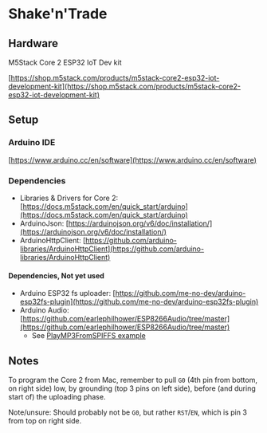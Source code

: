 # Shake'n'Trade

## Hardware
M5Stack Core 2 ESP32 IoT Dev kit

[https://shop.m5stack.com/products/m5stack-core2-esp32-iot-development-kit](https://shop.m5stack.com/products/m5stack-core2-esp32-iot-development-kit)

## Setup
### Arduino IDE
[https://www.arduino.cc/en/software](https://www.arduino.cc/en/software) 

### Dependencies
* Libraries & Drivers for Core 2: [https://docs.m5stack.com/en/quick_start/arduino](https://docs.m5stack.com/en/quick_start/arduino)
* ArduinoJson: [https://arduinojson.org/v6/doc/installation/](https://arduinojson.org/v6/doc/installation/)
* ArduinoHttpClient: [https://github.com/arduino-libraries/ArduinoHttpClient](https://github.com/arduino-libraries/ArduinoHttpClient)

#### Dependencies, Not yet used
* Arduino ESP32 fs uploader: [https://github.com/me-no-dev/arduino-esp32fs-plugin](https://github.com/me-no-dev/arduino-esp32fs-plugin)
* Arduino Audio: [https://github.com/earlephilhower/ESP8266Audio/tree/master](https://github.com/earlephilhower/ESP8266Audio/tree/master)
    * See [PlayMP3FromSPIFFS example](https://github.com/earlephilhower/ESP8266Audio/tree/master/examples/PlayMP3FromSPIFFS)

## Notes
To program the Core 2 from Mac, remember to pull `G0` (4th pin from bottom, on right side) low, by grounding (top 3 pins on left side), before (and during start of) the uploading phase.

Note/unsure: Should probably not be `G0`, but rather `RST`/`EN`, which is pin 3 from top on right side.